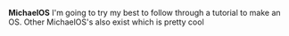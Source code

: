 **MichaelOS**
I'm going to try my best to follow through a tutorial 
to make an OS. Other MichaelOS's also exist which is
pretty cool
